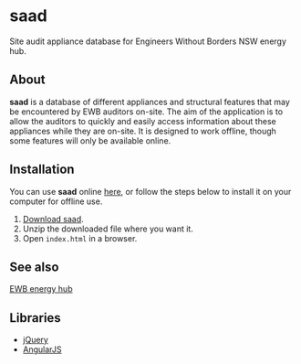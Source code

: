 saad
====

Site audit appliance database for Engineers Without Borders NSW energy hub.

About
-----

**saad** is a database of different appliances and structural features that may be encountered by EWB auditors on-site.
The aim of the application is to allow the auditors to quickly and easily access information about these appliances while they are on-site.
It is designed to work offline, though some features will only be available online.

Installation
------------

You can use **saad** online [here](http://eightyeight.github.com/saad/default.html), or follow the steps below to install it on your computer for offline use.

 1. [Download saad](https://github.com/eightyeight/saad/zipball/master).
 2. Unzip the downloaded file where you want it.
 3. Open `index.html` in a browser.

See also
--------

[EWB energy hub](http://www.ewb.org.au/explore/knowledgehubs/energy)

Libraries
---------

 * [jQuery](http://jquery.com/)
 * [AngularJS](http://angularjs.org/)

